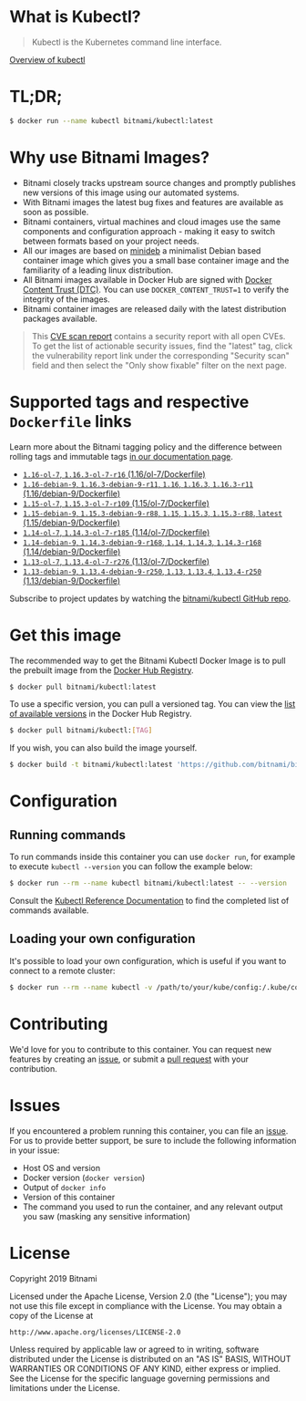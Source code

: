 
# What is Kubectl?

> Kubectl is the Kubernetes command line interface.

[Overview of kubectl](https://kubernetes.io/docs/reference/kubectl/overview/)

# TL;DR;

```bash
$ docker run --name kubectl bitnami/kubectl:latest
```

# Why use Bitnami Images?

* Bitnami closely tracks upstream source changes and promptly publishes new versions of this image using our automated systems.
* With Bitnami images the latest bug fixes and features are available as soon as possible.
* Bitnami containers, virtual machines and cloud images use the same components and configuration approach - making it easy to switch between formats based on your project needs.
* All our images are based on [minideb](https://github.com/bitnami/minideb) a minimalist Debian based container image which gives you a small base container image and the familiarity of a leading linux distribution.
* All Bitnami images available in Docker Hub are signed with [Docker Content Trust (DTC)](https://docs.docker.com/engine/security/trust/content_trust/). You can use `DOCKER_CONTENT_TRUST=1` to verify the integrity of the images.
* Bitnami container images are released daily with the latest distribution packages available.


> This [CVE scan report](https://quay.io/repository/bitnami/kubectl?tab=tags) contains a security report with all open CVEs. To get the list of actionable security issues, find the "latest" tag, click the vulnerability report link under the corresponding "Security scan" field and then select the "Only show fixable" filter on the next page.

# Supported tags and respective `Dockerfile` links

Learn more about the Bitnami tagging policy and the difference between rolling tags and immutable tags [in our documentation page](https://docs.bitnami.com/containers/how-to/understand-rolling-tags-containers/).


* [`1.16-ol-7`, `1.16.3-ol-7-r16` (1.16/ol-7/Dockerfile)](https://github.com/bitnami/bitnami-docker-kubectl/blob/1.16.3-ol-7-r16/1.16/ol-7/Dockerfile)
* [`1.16-debian-9`, `1.16.3-debian-9-r11`, `1.16`, `1.16.3`, `1.16.3-r11` (1.16/debian-9/Dockerfile)](https://github.com/bitnami/bitnami-docker-kubectl/blob/1.16.3-debian-9-r11/1.16/debian-9/Dockerfile)
* [`1.15-ol-7`, `1.15.3-ol-7-r109` (1.15/ol-7/Dockerfile)](https://github.com/bitnami/bitnami-docker-kubectl/blob/1.15.3-ol-7-r109/1.15/ol-7/Dockerfile)
* [`1.15-debian-9`, `1.15.3-debian-9-r88`, `1.15`, `1.15.3`, `1.15.3-r88`, `latest` (1.15/debian-9/Dockerfile)](https://github.com/bitnami/bitnami-docker-kubectl/blob/1.15.3-debian-9-r88/1.15/debian-9/Dockerfile)
* [`1.14-ol-7`, `1.14.3-ol-7-r185` (1.14/ol-7/Dockerfile)](https://github.com/bitnami/bitnami-docker-kubectl/blob/1.14.3-ol-7-r185/1.14/ol-7/Dockerfile)
* [`1.14-debian-9`, `1.14.3-debian-9-r168`, `1.14`, `1.14.3`, `1.14.3-r168` (1.14/debian-9/Dockerfile)](https://github.com/bitnami/bitnami-docker-kubectl/blob/1.14.3-debian-9-r168/1.14/debian-9/Dockerfile)
* [`1.13-ol-7`, `1.13.4-ol-7-r276` (1.13/ol-7/Dockerfile)](https://github.com/bitnami/bitnami-docker-kubectl/blob/1.13.4-ol-7-r276/1.13/ol-7/Dockerfile)
* [`1.13-debian-9`, `1.13.4-debian-9-r250`, `1.13`, `1.13.4`, `1.13.4-r250` (1.13/debian-9/Dockerfile)](https://github.com/bitnami/bitnami-docker-kubectl/blob/1.13.4-debian-9-r250/1.13/debian-9/Dockerfile)

Subscribe to project updates by watching the [bitnami/kubectl GitHub repo](https://github.com/bitnami/bitnami-docker-kubectl).

# Get this image

The recommended way to get the Bitnami Kubectl Docker Image is to pull the prebuilt image from the [Docker Hub Registry](https://hub.docker.com/r/bitnami/kubectl).

```bash
$ docker pull bitnami/kubectl:latest
```

To use a specific version, you can pull a versioned tag. You can view the [list of available versions](https://hub.docker.com/r/bitnami/kubectl/tags/) in the Docker Hub Registry.

```bash
$ docker pull bitnami/kubectl:[TAG]
```

If you wish, you can also build the image yourself.

```bash
$ docker build -t bitnami/kubectl:latest 'https://github.com/bitnami/bitnami-docker-kubectl.git#master:1.15/debian-9'
```

# Configuration

## Running commands

To run commands inside this container you can use `docker run`, for example to execute `kubectl --version` you can follow the example below:

```bash
$ docker run --rm --name kubectl bitnami/kubectl:latest -- --version
```

Consult the [Kubectl Reference Documentation](https://kubernetes.io/docs/reference/generated/kubectl/kubectl-commands) to find the completed list of commands available.

## Loading your own configuration

It's possible to load your own configuration, which is useful if you want to connect to a remote cluster:

```bash
$ docker run --rm --name kubectl -v /path/to/your/kube/config:/.kube/config bitnami/kubectl:latest
```

# Contributing

We'd love for you to contribute to this container. You can request new features by creating an [issue](https://github.com/bitnami/bitnami-docker-kubectl/issues), or submit a [pull request](https://github.com/bitnami/bitnami-docker-kubectl/pulls) with your contribution.

# Issues

If you encountered a problem running this container, you can file an [issue](https://github.com/bitnami/bitnami-docker-kubectl/issues). For us to provide better support, be sure to include the following information in your issue:

- Host OS and version
- Docker version (`docker version`)
- Output of `docker info`
- Version of this container
- The command you used to run the container, and any relevant output you saw (masking any sensitive information)

# License

Copyright 2019 Bitnami

Licensed under the Apache License, Version 2.0 (the "License");
you may not use this file except in compliance with the License.
You may obtain a copy of the License at

    http://www.apache.org/licenses/LICENSE-2.0

Unless required by applicable law or agreed to in writing, software
distributed under the License is distributed on an "AS IS" BASIS,
WITHOUT WARRANTIES OR CONDITIONS OF ANY KIND, either express or implied.
See the License for the specific language governing permissions and
limitations under the License.
